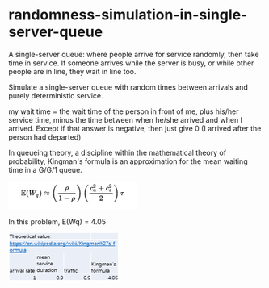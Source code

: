 # randomness-simulation-in-single-server-queue

A single-server queue: where people arrive for service randomly, then take time in service. If someone arrives while the server is busy, or while other people are in line, they wait in line too.

Simulate a single-server queue with random times between arrivals and purely deterministic service.

my wait time = the wait time of the person in front of me, plus his/her service time, minus the time between when he/she arrived and when I arrived. Except if that answer is negative, then just give 0 (I arrived after the person had departed)

In queueing theory, a discipline within the mathematical theory of probability, Kingman's formula is an approximation for the mean waiting time in a G/G/1 queue. 

![graph](formula.png)

In this problem, E(Wq) = 4.05

![graph](value.PNG)
